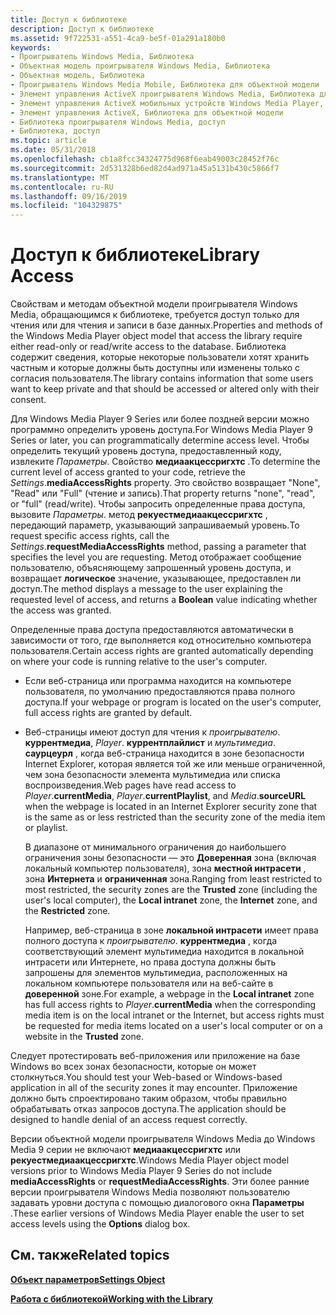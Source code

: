 ```yaml
---
title: Доступ к библиотеке
description: Доступ к библиотеке
ms.assetid: 9f722531-a551-4ca9-be5f-01a291a180b0
keywords:
- Проигрыватель Windows Media, Библиотека
- Объектная модель проигрывателя Windows Media, Библиотека
- Объектная модель, Библиотека
- Проигрыватель Windows Media Mobile, Библиотека для объектной модели
- Элемент управления ActiveX проигрывателя Windows Media, Библиотека для объектной модели
- Элемент управления ActiveX мобильных устройств Windows Media Player, Библиотека для объектной модели
- Элемент управления ActiveX, Библиотека для объектной модели
- Библиотека проигрывателя Windows Media, доступ
- Библиотека, доступ
ms.topic: article
ms.date: 05/31/2018
ms.openlocfilehash: cb1a8fcc34324775d968f6eab49003c28452f76c
ms.sourcegitcommit: 2d531328b6ed82d4ad971a45a5131b430c5866f7
ms.translationtype: MT
ms.contentlocale: ru-RU
ms.lasthandoff: 09/16/2019
ms.locfileid: "104329875"
---
```

# <a name="library-access"></a><span data-ttu-id="0cfe2-112">Доступ к библиотеке</span><span class="sxs-lookup"><span data-stu-id="0cfe2-112">Library Access</span></span>

<span data-ttu-id="0cfe2-113">Свойствам и методам объектной модели проигрывателя Windows Media, обращающимся к библиотеке, требуется доступ только для чтения или для чтения и записи в базе данных.</span><span class="sxs-lookup"><span data-stu-id="0cfe2-113">Properties and methods of the Windows Media Player object model that access the library require either read-only or read/write access to the database.</span></span> <span data-ttu-id="0cfe2-114">Библиотека содержит сведения, которые некоторые пользователи хотят хранить частным и которые должны быть доступны или изменены только с согласия пользователя.</span><span class="sxs-lookup"><span data-stu-id="0cfe2-114">The library contains information that some users want to keep private and that should be accessed or altered only with their consent.</span></span>

<span data-ttu-id="0cfe2-115">Для Windows Media Player 9 Series или более поздней версии можно программно определить уровень доступа.</span><span class="sxs-lookup"><span data-stu-id="0cfe2-115">For Windows Media Player 9 Series or later, you can programmatically determine access level.</span></span> <span data-ttu-id="0cfe2-116">Чтобы определить текущий уровень доступа, предоставленный коду, извлеките *Параметры*. Свойство **медиаакцессригхтс** .</span><span class="sxs-lookup"><span data-stu-id="0cfe2-116">To determine the current level of access granted to your code, retrieve the *Settings*.**mediaAccessRights** property.</span></span> <span data-ttu-id="0cfe2-117">Это свойство возвращает "None", "Read" или "Full" (чтение и запись).</span><span class="sxs-lookup"><span data-stu-id="0cfe2-117">That property returns "none", "read", or "full" (read/write).</span></span> <span data-ttu-id="0cfe2-118">Чтобы запросить определенные права доступа, вызовите *Параметры*. метод **рекуестмедиаакцессригхтс** , передающий параметр, указывающий запрашиваемый уровень.</span><span class="sxs-lookup"><span data-stu-id="0cfe2-118">To request specific access rights, call the *Settings*.**requestMediaAccessRights** method, passing a parameter that specifies the level you are requesting.</span></span> <span data-ttu-id="0cfe2-119">Метод отображает сообщение пользователю, объясняющему запрошенный уровень доступа, и возвращает **логическое** значение, указывающее, предоставлен ли доступ.</span><span class="sxs-lookup"><span data-stu-id="0cfe2-119">The method displays a message to the user explaining the requested level of access, and returns a **Boolean** value indicating whether the access was granted.</span></span>

<span data-ttu-id="0cfe2-120">Определенные права доступа предоставляются автоматически в зависимости от того, где выполняется код относительно компьютера пользователя.</span><span class="sxs-lookup"><span data-stu-id="0cfe2-120">Certain access rights are granted automatically depending on where your code is running relative to the user's computer.</span></span>

-   <span data-ttu-id="0cfe2-121">Если веб-страница или программа находится на компьютере пользователя, по умолчанию предоставляются права полного доступа.</span><span class="sxs-lookup"><span data-stu-id="0cfe2-121">If your webpage or program is located on the user's computer, full access rights are granted by default.</span></span>
-   <span data-ttu-id="0cfe2-122">Веб-страницы имеют доступ для чтения к *проигрывателю*. **куррентмедиа**, *Player*. **куррентплайлист** и *мультимедиа*. **саурцеурл** , когда веб-страница находится в зоне безопасности Internet Explorer, которая является той же или меньше ограниченной, чем зона безопасности элемента мультимедиа или списка воспроизведения.</span><span class="sxs-lookup"><span data-stu-id="0cfe2-122">Web pages have read access to *Player*.**currentMedia**, *Player*.**currentPlaylist**, and *Media*.**sourceURL** when the webpage is located in an Internet Explorer security zone that is the same as or less restricted than the security zone of the media item or playlist.</span></span>

    <span data-ttu-id="0cfe2-123">В диапазоне от минимального ограничения до наибольшего ограничения зоны безопасности — это **Доверенная** зона (включая локальный компьютер пользователя), зона **местной интрасети** , зона **Интернета** и **ограниченная** зона.</span><span class="sxs-lookup"><span data-stu-id="0cfe2-123">Ranging from least restricted to most restricted, the security zones are the **Trusted** zone (including the user's local computer), the **Local intranet** zone, the **Internet** zone, and the **Restricted** zone.</span></span>

    <span data-ttu-id="0cfe2-124">Например, веб-страница в зоне **локальной интрасети** имеет права полного доступа к *проигрывателю*. **куррентмедиа** , когда соответствующий элемент мультимедиа находится в локальной интрасети или Интернете, но права доступа должны быть запрошены для элементов мультимедиа, расположенных на локальном компьютере пользователя или на веб-сайте в **доверенной** зоне.</span><span class="sxs-lookup"><span data-stu-id="0cfe2-124">For example, a webpage in the **Local intranet** zone has full access rights to *Player*.**currentMedia** when the corresponding media item is on the local intranet or the Internet, but access rights must be requested for media items located on a user's local computer or on a website in the **Trusted** zone.</span></span>

<span data-ttu-id="0cfe2-125">Следует протестировать веб-приложения или приложение на базе Windows во всех зонах безопасности, которые он может столкнуться.</span><span class="sxs-lookup"><span data-stu-id="0cfe2-125">You should test your Web-based or Windows-based application in all of the security zones it may encounter.</span></span> <span data-ttu-id="0cfe2-126">Приложение должно быть спроектировано таким образом, чтобы правильно обрабатывать отказ запросов доступа.</span><span class="sxs-lookup"><span data-stu-id="0cfe2-126">The application should be designed to handle denial of an access request correctly.</span></span>

<span data-ttu-id="0cfe2-127">Версии объектной модели проигрывателя Windows Media до Windows Media 9 серии не включают **медиаакцессригхтс** или **рекуестмедиаакцессригхтс**.</span><span class="sxs-lookup"><span data-stu-id="0cfe2-127">Windows Media Player object model versions prior to Windows Media Player 9 Series do not include **mediaAccessRights** or **requestMediaAccessRights**.</span></span> <span data-ttu-id="0cfe2-128">Эти более ранние версии проигрывателя Windows Media позволяют пользователю задавать уровни доступа с помощью диалогового окна **Параметры** .</span><span class="sxs-lookup"><span data-stu-id="0cfe2-128">These earlier versions of Windows Media Player enable the user to set access levels using the **Options** dialog box.</span></span>

## <a name="related-topics"></a><span data-ttu-id="0cfe2-129">См. также</span><span class="sxs-lookup"><span data-stu-id="0cfe2-129">Related topics</span></span>

<dl> <dt>

[<span data-ttu-id="0cfe2-130">**Объект параметров**</span><span class="sxs-lookup"><span data-stu-id="0cfe2-130">**Settings Object**</span></span>](settings-object.md)
</dt> <dt>

[<span data-ttu-id="0cfe2-131">**Работа с библиотекой**</span><span class="sxs-lookup"><span data-stu-id="0cfe2-131">**Working with the Library**</span></span>](working-with-the-library.md)
</dt> </dl>

 

 




